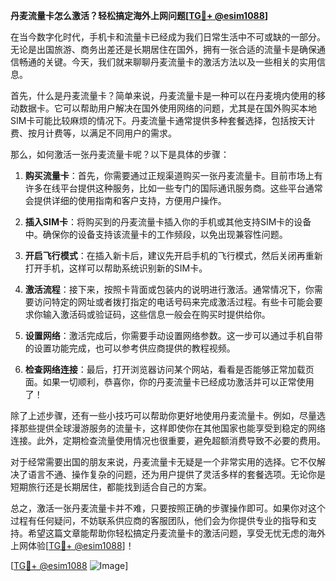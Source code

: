 **丹麦流量卡怎么激活？轻松搞定海外上网问题[[TG💪+ @esim1088](https://t.me/s/esim1088)]**

在当今数字化时代，手机卡和流量卡已经成为我们日常生活中不可或缺的一部分。无论是出国旅游、商务出差还是长期居住在国外，拥有一张合适的流量卡是确保通信畅通的关键。今天，我们就来聊聊丹麦流量卡的激活方法以及一些相关的实用信息。

首先，什么是丹麦流量卡？简单来说，丹麦流量卡是一种可以在丹麦境内使用的移动数据卡。它可以帮助用户解决在国外使用网络的问题，尤其是在国外购买本地SIM卡可能比较麻烦的情况下。丹麦流量卡通常提供多种套餐选择，包括按天计费、按月计费等，以满足不同用户的需求。

那么，如何激活一张丹麦流量卡呢？以下是具体的步骤：

1. **购买流量卡**：首先，你需要通过正规渠道购买一张丹麦流量卡。目前市场上有许多在线平台提供这种服务，比如一些专门的国际通讯服务商。这些平台通常会提供详细的使用指南和客户支持，方便用户操作。

2. **插入SIM卡**：将购买到的丹麦流量卡插入你的手机或其他支持SIM卡的设备中。确保你的设备支持该流量卡的工作频段，以免出现兼容性问题。

3. **开启飞行模式**：在插入新卡后，建议先开启手机的飞行模式，然后关闭再重新打开手机，这样可以帮助系统识别新的SIM卡。

4. **激活流程**：接下来，按照卡背面或包装内的说明进行激活。通常情况下，你需要访问特定的网址或者拨打指定的电话号码来完成激活过程。有些卡可能会要求你输入激活码或验证码，这些信息一般会在购买时提供给你。

5. **设置网络**：激活完成后，你需要手动设置网络参数。这一步可以通过手机自带的设置功能完成，也可以参考供应商提供的教程视频。

6. **检查网络连接**：最后，打开浏览器访问某个网站，看看是否能够正常加载页面。如果一切顺利，恭喜你，你的丹麦流量卡已经成功激活并可以正常使用了！

除了上述步骤，还有一些小技巧可以帮助你更好地使用丹麦流量卡。例如，尽量选择那些提供全球漫游服务的流量卡，这样即使你在其他国家也能享受到稳定的网络连接。此外，定期检查流量使用情况也很重要，避免超额消费导致不必要的费用。

对于经常需要出国的朋友来说，丹麦流量卡无疑是一个非常实用的选择。它不仅解决了语言不通、操作复杂的问题，还为用户提供了灵活多样的套餐选项。无论你是短期旅行还是长期居住，都能找到适合自己的方案。

总之，激活一张丹麦流量卡并不难，只要按照正确的步骤操作即可。如果你对这个过程有任何疑问，不妨联系供应商的客服团队，他们会为你提供专业的指导和支持。希望这篇文章能帮助你轻松搞定丹麦流量卡的激活问题，享受无忧无虑的海外上网体验[[TG💪+ @esim1088](https://t.me/s/esim1088)]！

[[TG💪+ @esim1088](https://t.me/s/esim1088) ![Image](https://i.postimg.cc/4NQfJmqS/Snipaste-2025-05-13-00-14-12.png)]